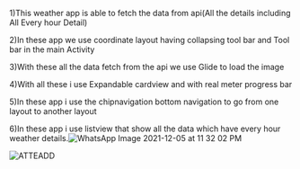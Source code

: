 1)This weather app is able to fetch the data from api(All the details including All Every hour Detail)

2)In these app we use coordinate layout having collapsing tool bar and Tool bar in the main Activity

3)With these all the data fetch from the api we use Glide to load the image

4)With all these i use Expandable cardview and with real meter progress bar

5)In these app i use the chipnavigation bottom navigation to go from one layout to another layout

6)In these app i use listview that show all the data which have every hour weather details.![WhatsApp Image 2021-12-05 at 11 32 02 PM](https://user-images.githubusercontent.com/59969732/144758886-221c1c48-000d-43a8-84e1-298d8497f57c.jpeg)


![ATTEADD](https://user-images.githubusercontent.com/59969732/205843163-6ff5ffc2-66ff-4d8c-a04a-d4dd44e3aa0b.jpg)
